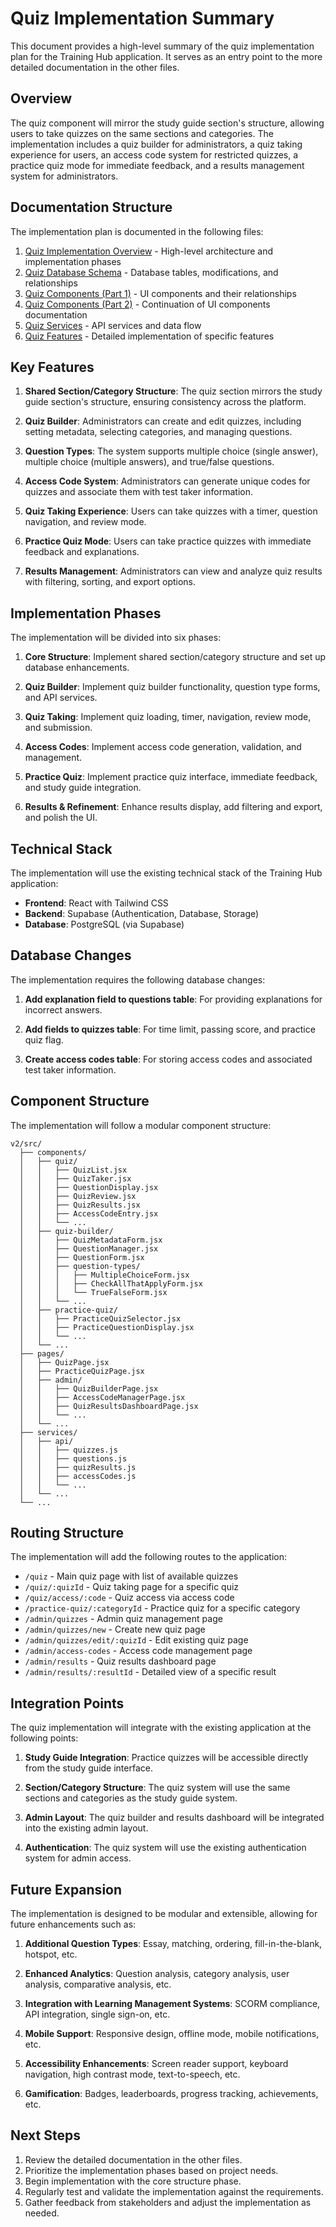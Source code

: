 # Quiz Implementation Summary

This document provides a high-level summary of the quiz implementation plan for the Training Hub application. It serves as an entry point to the more detailed documentation in the other files.

## Overview

The quiz component will mirror the study guide section's structure, allowing users to take quizzes on the same sections and categories. The implementation includes a quiz builder for administrators, a quiz taking experience for users, an access code system for restricted quizzes, a practice quiz mode for immediate feedback, and a results management system for administrators.

## Documentation Structure

The implementation plan is documented in the following files:

1. [Quiz Implementation Overview](./quiz-implementation-overview.md) - High-level architecture and implementation phases
2. [Quiz Database Schema](./quiz-database-schema.md) - Database tables, modifications, and relationships
3. [Quiz Components (Part 1)](./quiz-components.md) - UI components and their relationships
4. [Quiz Components (Part 2)](./quiz-components-part2.md) - Continuation of UI components documentation
5. [Quiz Services](./quiz-services.md) - API services and data flow
6. [Quiz Features](./quiz-features.md) - Detailed implementation of specific features

## Key Features

1. **Shared Section/Category Structure**: The quiz section mirrors the study guide section's structure, ensuring consistency across the platform.

2. **Quiz Builder**: Administrators can create and edit quizzes, including setting metadata, selecting categories, and managing questions.

3. **Question Types**: The system supports multiple choice (single answer), multiple choice (multiple answers), and true/false questions.

4. **Access Code System**: Administrators can generate unique codes for quizzes and associate them with test taker information.

5. **Quiz Taking Experience**: Users can take quizzes with a timer, question navigation, and review mode.

6. **Practice Quiz Mode**: Users can take practice quizzes with immediate feedback and explanations.

7. **Results Management**: Administrators can view and analyze quiz results with filtering, sorting, and export options.

## Implementation Phases

The implementation will be divided into six phases:

1. **Core Structure**: Implement shared section/category structure and set up database enhancements.

2. **Quiz Builder**: Implement quiz builder functionality, question type forms, and API services.

3. **Quiz Taking**: Implement quiz loading, timer, navigation, review mode, and submission.

4. **Access Codes**: Implement access code generation, validation, and management.

5. **Practice Quiz**: Implement practice quiz interface, immediate feedback, and study guide integration.

6. **Results & Refinement**: Enhance results display, add filtering and export, and polish the UI.

## Technical Stack

The implementation will use the existing technical stack of the Training Hub application:

- **Frontend**: React with Tailwind CSS
- **Backend**: Supabase (Authentication, Database, Storage)
- **Database**: PostgreSQL (via Supabase)

## Database Changes

The implementation requires the following database changes:

1. **Add explanation field to questions table**: For providing explanations for incorrect answers.

2. **Add fields to quizzes table**: For time limit, passing score, and practice quiz flag.

3. **Create access codes table**: For storing access codes and associated test taker information.

## Component Structure

The implementation will follow a modular component structure:

```
v2/src/
  ├── components/
  │   ├── quiz/
  │   │   ├── QuizList.jsx
  │   │   ├── QuizTaker.jsx
  │   │   ├── QuestionDisplay.jsx
  │   │   ├── QuizReview.jsx
  │   │   ├── QuizResults.jsx
  │   │   ├── AccessCodeEntry.jsx
  │   │   └── ...
  │   ├── quiz-builder/
  │   │   ├── QuizMetadataForm.jsx
  │   │   ├── QuestionManager.jsx
  │   │   ├── QuestionForm.jsx
  │   │   ├── question-types/
  │   │   │   ├── MultipleChoiceForm.jsx
  │   │   │   ├── CheckAllThatApplyForm.jsx
  │   │   │   └── TrueFalseForm.jsx
  │   │   └── ...
  │   ├── practice-quiz/
  │   │   ├── PracticeQuizSelector.jsx
  │   │   ├── PracticeQuestionDisplay.jsx
  │   │   └── ...
  │   └── ...
  ├── pages/
  │   ├── QuizPage.jsx
  │   ├── PracticeQuizPage.jsx
  │   ├── admin/
  │   │   ├── QuizBuilderPage.jsx
  │   │   ├── AccessCodeManagerPage.jsx
  │   │   ├── QuizResultsDashboardPage.jsx
  │   │   └── ...
  │   └── ...
  ├── services/
  │   ├── api/
  │   │   ├── quizzes.js
  │   │   ├── questions.js
  │   │   ├── quizResults.js
  │   │   ├── accessCodes.js
  │   │   └── ...
  │   └── ...
  └── ...
```

## Routing Structure

The implementation will add the following routes to the application:

- `/quiz` - Main quiz page with list of available quizzes
- `/quiz/:quizId` - Quiz taking page for a specific quiz
- `/quiz/access/:code` - Quiz access via access code
- `/practice-quiz/:categoryId` - Practice quiz for a specific category
- `/admin/quizzes` - Admin quiz management page
- `/admin/quizzes/new` - Create new quiz page
- `/admin/quizzes/edit/:quizId` - Edit existing quiz page
- `/admin/access-codes` - Access code management page
- `/admin/results` - Quiz results dashboard page
- `/admin/results/:resultId` - Detailed view of a specific result

## Integration Points

The quiz implementation will integrate with the existing application at the following points:

1. **Study Guide Integration**: Practice quizzes will be accessible directly from the study guide interface.

2. **Section/Category Structure**: The quiz system will use the same sections and categories as the study guide system.

3. **Admin Layout**: The quiz builder and results dashboard will be integrated into the existing admin layout.

4. **Authentication**: The quiz system will use the existing authentication system for admin access.

## Future Expansion

The implementation is designed to be modular and extensible, allowing for future enhancements such as:

1. **Additional Question Types**: Essay, matching, ordering, fill-in-the-blank, hotspot, etc.

2. **Enhanced Analytics**: Question analysis, category analysis, user analysis, comparative analysis, etc.

3. **Integration with Learning Management Systems**: SCORM compliance, API integration, single sign-on, etc.

4. **Mobile Support**: Responsive design, offline mode, mobile notifications, etc.

5. **Accessibility Enhancements**: Screen reader support, keyboard navigation, high contrast mode, text-to-speech, etc.

6. **Gamification**: Badges, leaderboards, progress tracking, achievements, etc.

## Next Steps

1. Review the detailed documentation in the other files.
2. Prioritize the implementation phases based on project needs.
3. Begin implementation with the core structure phase.
4. Regularly test and validate the implementation against the requirements.
5. Gather feedback from stakeholders and adjust the implementation as needed.
